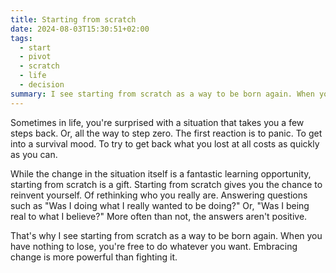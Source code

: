 ```yaml
---
title: Starting from scratch
date: 2024-08-03T15:30:51+02:00
tags:
  - start
  - pivot
  - scratch
  - life
  - decision
summary: I see starting from scratch as a way to be born again. When you have nothing to lose, you're free to do whatever you want.
---
```

Sometimes in life, you're surprised with a situation that takes you a few steps back. Or, all the way to step zero. The first reaction is to panic. To get into a survival mood. To try to get back what you lost at all costs as quickly as you can.

While the change in the situation itself is a fantastic learning opportunity, starting from scratch is a gift. Starting from scratch gives you the chance to reinvent yourself. Of rethinking who you really are. Answering questions such as "Was I doing what I really wanted to be doing?" Or, "Was I being real to what I believe?" More often than not, the answers aren't positive.

That's why I see starting from scratch as a way to be born again. When you have nothing to lose, you're free to do whatever you want. Embracing change is more powerful than fighting it.